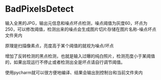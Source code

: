 # BadPixelsDetect
输入全黑的JPG，输出元信息和噪点坏点检测，噪点阈值为灰度60，坏点为250，可以修改阈值，检测出来的噪点会生成图片切片存储在图片名称-噪点坏点文件夹内

原理是扫描像素点，亮度高于某个阈值的就视为噪点/坏点

增加了反转检测的黑点检测，也就是输入过曝的纯白照片，检测亮度小于某阈值的，如果出现运行不停止或者检测出全是坏点请自行调节阈值。

使用pycharm就可以很方便地编译、结果会输出到控制台和当前文件夹内

